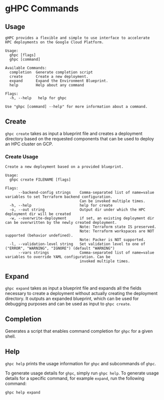 # gHPC Commands

## Usage

```text
gHPC provides a flexible and simple to use interface to accelerate
HPC deployments on the Google Cloud Platform.

Usage:
  ghpc [flags]
  ghpc [command]

Available Commands:
  completion  Generate completion script
  create      Create a new deployment.
  expand      Expand the Environment Blueprint.
  help        Help about any command

Flags:
  -h, --help   help for ghpc

Use "ghpc [command] --help" for more information about a command.
```

## Create

`ghpc create` takes as input a blueprint file and creates a deployment directory
based on the requested components that can be used to deploy an HPC cluster on
GCP.

### Create Usage

```text
Create a new deployment based on a provided blueprint.

Usage:
  ghpc create FILENAME [flags]

Flags:
      --backend-config strings    Comma-separated list of name=value variables to set Terraform backend configuration.
                                  Can be invoked multiple times.
  -h, --help                      help for create
  -o, --out string                Output dir under which the HPC deployment dir will be created
  -w, --overwrite-deployment      if set, an existing deployment dir can be overwritten by the newly created deployment. 
                                  Note: Terraform state IS preserved. 
                                  Note: Terraform workspaces are NOT supported (behavior undefined). 
                                  Note: Packer is NOT supported.
  -l, --validation-level string   Set validation level to one of ("ERROR", "WARNING", "IGNORE") (default "WARNING")
      --vars strings              Comma-separated list of name=value variables to override YAML configuration. Can be
                                  invoked multiple times.
```

## Expand

`ghpc expand` takes as input a blueprint file and expands all the fields
necessary to create a deployment without actually creating the deployment
directory. It outputs an expanded blueprint, which can be used for debugging
purposes and can be used as input to `ghpc create`.

## Completion
Generates a script that enables command completion for `ghpc` for a given shell.

## Help
`ghpc help` prints the usage information for `ghpc` and subcommands of `ghpc`.

To generate usage details for `ghpc`, simply run `ghpc help`. To generate usage
details for a specific command, for example `expand`, run the following command:

```bash
ghpc help expand
```
